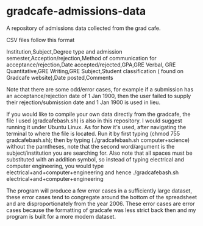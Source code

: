 # gradcafe-admissions-data

A repository of admissions data collected from the grad cafe.

CSV files follow this format

Institution,Subject,Degree type and admission semester,Acception/rejection,Method of communication for acceptance/rejection,Date accepted/rejected,GPA,GRE Verbal, GRE Quantitative,GRE Writing,GRE Subject,Student classification ( found on Gradcafe website),Date posted,Comments


Note that there are some odd/error cases, for example if a submission has an acceptance/rejection date of 1 Jan 1900, then the user failed to supply their rejection/submission date and 1 Jan 1900 is used in lieu.


If you would like to compile your own data directly from the gradcafe, the file I used (gradcafebash.sh) is also in this repository. I would suggest running it under Ubuntu Linux. As for how it's used, after navigating the terminal to where the file is located. Run it by first typing (chmod 755 gradcafebash.sh); then by typing (./gradcafebash.sh computer+science) without the parntheses, note that the second word/argument is the subject/institution you are searching for. Also note that all spaces must be substituted with an addition symbol, so instead of typing electrical and computer engineering, you would type electrical+and+computer+engineering and hence ./gradcafebash.sh electrical+and+computer+engineering

The program will produce a few error cases in a sufficiently large dataset, these error cases tend to congregate around the bottom of the spreadsheet and are disproportionately from the year 2006. These error cases are error cases because the formatting of gradcafe was less strict back then and my program is built for a more modern dataset.
